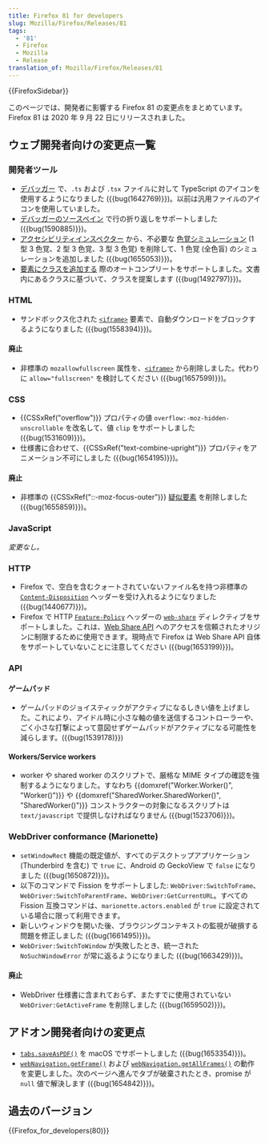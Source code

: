 ```yaml
---
title: Firefox 81 for developers
slug: Mozilla/Firefox/Releases/81
tags:
  - '81'
  - Firefox
  - Mozilla
  - Release
translation_of: Mozilla/Firefox/Releases/81
---
```

{{FirefoxSidebar}}

このページでは、開発者に影響する Firefox 81 の変更点をまとめています。Firefox 81 は 2020 年 9 月 22 日にリリースされました。

## ウェブ開発者向けの変更点一覧

### 開発者ツール

- [デバッガー](/ja/docs/Tools/Debugger) で、`.ts` および `.tsx` ファイルに対して TypeScript のアイコンを使用するようになりました ({{bug(1642769)}})。以前は汎用ファイルのアイコンを使用していました。
- [デバッガーのソースペイン](/ja/docs/Tools/Debugger/UI_Tour#Source_pane) で行の折り返しをサポートしました ({{bug(1590885)}})。
- [アクセシビリティインスペクター](/ja/docs/Tools/Accessibility_inspector) から、不必要な [色覚シミュレーション](/ja/docs/Tools/Accessibility_inspector/Simulation) (1 型 3 色覚、2 型 3 色覚、3 型 3 色覚) を削除して、1 色覚 (全色盲) のシミュレーションを追加しました ({{bug(1655053)}})。
- [要素にクラスを追加する](/ja/docs/Tools/Page_Inspector/How_to/Examine_and_edit_CSS#Viewing_and_changing_classes_on_an_element) 際のオートコンプリートをサポートしました。文書内にあるクラスに基づいて、クラスを提案します ({{bug(1492797)}})。

### HTML

- サンドボックス化された [`<iframe>`](/ja/docs/Web/HTML/Element/iframe) 要素で、自動ダウンロードをブロックするようになりました ({{bug(1558394)}})。

#### 廃止

- 非標準の `mozallowfullscreen` 属性を、[`<iframe>`](/ja/docs/Web/HTML/Element/iframe) から削除しました。代わりに `allow="fullscreen"` を検討してください ({{bug(1657599)}})。

### CSS

- {{CSSxRef("overflow")}} プロパティの値 `overflow:-moz-hidden-unscrollable` を改名して、値 `clip` をサポートしました ({{bug(1531609)}})。
- 仕様書に合わせて、{{CSSxRef("text-combine-upright")}} プロパティをアニメーション不可にしました ({{bug(1654195)}})。

#### 廃止

- 非標準の {{CSSxRef("::-moz-focus-outer")}} [疑似要素](/ja/docs/Web/CSS/Pseudo-elements) を削除しました ({{bug(1655859)}})。

### JavaScript

_変更なし。_

### HTTP

- Firefox で、空白を含むクォートされていないファイル名を持つ非標準の [`Content-Disposition`](/ja/docs/Web/HTTP/Headers/Content-Disposition) ヘッダーを受け入れるようになりました ({{bug(1440677)}})。
- Firefox で HTTP [`Feature-Policy`](/ja/docs/Web/HTTP/Headers/Feature-Policy) ヘッダーの [`web-share`](/ja/docs/Web/HTTP/Headers/Feature-Policy/web-share) ディレクティブをサポートしました。これは、[Web Share API](/ja/docs/Web/API/Navigator/share) へのアクセスを信頼されたオリジンに制限するために使用できます。現時点で Firefox は Web Share API 自体をサポートしていないことに注意してください ({{bug(1653199)}})。

### API

#### ゲームパッド

- ゲームパッドのジョイスティックがアクティブになるしきい値を上げました。これにより、アイドル時に小さな軸の値を送信するコントローラーや、ごく小さな打撃によって意図せずゲームパッドがアクティブになる可能性を減らします。({{bug(1539178)}})

#### Workers/Service workers

- worker や shared worker のスクリプトで、厳格な MIME タイプの確認を強制するようになりました。すなわち {{domxref("Worker.Worker()", "Worker()")}} や {{domxref("SharedWorker.SharedWorker()", "SharedWorker()")}} コンストラクターの対象になるスクリプトは `text/javascript` で提供しなければなりません ({{bug(1523706)}})。

### WebDriver conformance (Marionette)

- `setWindowRect` 機能の既定値が、すべてのデスクトップアプリケーション (Thunderbird を含む) で `true` に、Android の GeckoView で `false` になりました ({{bug(1650872)}})。
- 以下のコマンドで Fission をサポートしました: `WebDriver:SwitchToFrame`、`WebDriver:SwitchToParentFrame`、`WebDriver:GetCurrentURL`。すべての Fission 互換コマンドは、`marionette.actors.enabled` が `true` に設定されている場合に限って利用できます。
- 新しいウィンドウを開いた後、ブラウジングコンテキストの監視が破損する問題を修正しました ({{bug(1661495)}})。
- `WebDriver:SwitchToWindow` が失敗したとき、統一された `NoSuchWindowError` が常に返るようになりました ({{bug(1663429)}})。

#### 廃止

- WebDriver 仕様書に含まれておらず、またすでに使用されていない `WebDriver:GetActiveFrame` を削除しました ({{bug(1659502)}})。

## アドオン開発者向けの変更点

- [`tabs.saveAsPDF()`](/ja/docs/Mozilla/Add-ons/WebExtensions/API/tabs/saveAsPDF) を macOS でサポートしました ({{bug(1653354)}})。
- [`webNavigation.getFrame()`](/ja/docs/Mozilla/Add-ons/WebExtensions/API/webNavigation/getFrame) および [`webNavigation.getAllFrames()`](/ja/docs/Mozilla/Add-ons/WebExtensions/API/webNavigation/getAllFrames) の動作を変更しました。次のページへ進んでタブが破棄されたとき、promise が `null` 値で解決します ({{bug(1654842)}})。

## 過去のバージョン

{{Firefox_for_developers(80)}}
